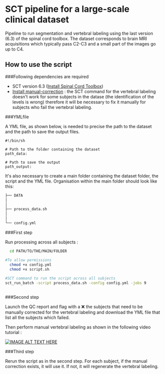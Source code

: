 # SCT pipeline for a large-scale clinical dataset

Pipeline to run segmentation and vertebral labeling using the last version (6.3) of the spinal cord toolbox.
The dataset corresponds to brain MRI acquisitions which typically pass C2-C3 and a small part of the images go up to C4.


## How to use the script

###Following dependencies are required
- SCT version 6.3 ([Install Spinal Cord Toolbox](https://spinalcordtoolbox.com/user_section/installation.html))
- [Install manual-correction](https://github.com/spinalcordtoolbox/manual-correction?tab=readme-ov-file#2-installation) : the SCT command for the vertebral labeling doesn't work for some subjects in the datase (the identification of the levels is wrong) therefore it will be necessary to fix it manually for subjects who fail the vertebral labeling.


###YMLfile

A YML file, as shown below, is needed to precise the path to the dataset and the path to save the output files. 
```
#!/bin/sh

# Path to the folder containing the dataset 
path_data: 

# Path to save the output
path_output:

```

It's also necessary to create a main folder containing the dataset folder, the script and the YML file. Organisation within the main folder should look like this:
```bash
├── DATA
│           
│           
├── process_data.sh
│   
│           
└── config.yml
```


###First step 

Run processing across all subjects : 
```bash
  cd PATH/TO/THE/MAIN/FOLDER

#To allow permissions 
  chmod +x config.yml 
  chmod +x script.sh     
  
#SCT command to run the script across all subjects
sct_run_batch -script process_data.sh -config config.yml -jobs 9
  
  ```

###Second step

Launch the QC report and flag with a ❌ the subjects that need to be manually corrected for the vertebral labeling and download the YML file that list all the subjects 
which failed.

Then perform manual vertebral labeling as shown in the following video tutorial :

[![IMAGE ALT TEXT HERE](https://img.youtube.com/vi/IgJUu5CCHxY/0.jpg)](https://www.youtube.com/watch?v=IgJUu5CCHxY)


###Third step 

Rerun the script as in the second step. For each subject, if the manual correction exists, it will use it. If not, it will regenerate the vertebral labeling.
